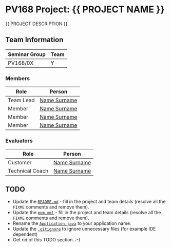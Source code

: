 # PV168 Project: {{ PROJECT NAME }}

<!--- FIXME: fill in the PROJECT NAME above and include short description of what the project is about -->
{{ PROJECT DESCRIPTION }}

## Team Information

| Seminar Group | Team |
|-------------- | ---- |
| PV168/0X      | Y    | <!--- FIXME: fill in the seminar group and team identification -->

### Members

| Role           | Person               |
|----------------|----------------------|
|Team Lead       | [Name Surname](https://is.muni.cz/auth/osoba/UCO) | <!--- FIXME: fill in the name and UCO -->
|Member          | [Name Surname](https://is.muni.cz/auth/osoba/UCO) | <!--- FIXME: fill in the name and UCO -->
|Member          | [Name Surname](https://is.muni.cz/auth/osoba/UCO) | <!--- FIXME: fill in the name and UCO -->
|Member          | [Name Surname](https://is.muni.cz/auth/osoba/UCO) | <!--- FIXME: fill in the name and UCO -->

### Evaluators

| Role           | Person               |
|----------------|----------------------|
|Customer        | [Name Surname](https://is.muni.cz/auth/osoba/UCO) | <!--- FIXME: fill in the name and UCO -->
|Technical Coach | [Name Surname](https://is.muni.cz/auth/osoba/UCO) | <!--- FIXME: fill in the name and UCO -->

## TODO

- Update the [`README.md`](#) - fill in the project and team details (resolve all the `FIXME` comments and remove them).
- Update the [`pom.xml`](pom.xml) - fill in the project and team details (resolve all the `FIXME` comments and remove them).
- Rename the [`Application.java`](src/main/java/cz/muni/fi/pv168/project/Application.java) to your application name.
- Update the [`.gitignore`](.gitignore) to ignore unnecessary files (for example IDE dependent)
- Get rid of this TODO section. :-)
